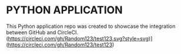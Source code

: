 # PYTHON APPLICATION

This Python application repo was created to showcase the integration between GitHub and CircleCI.
(https://circleci.com/gh/Random123/test123.svg?style=svg)](https://circleci.com/gh/Random123/test123)
